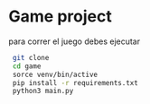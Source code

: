# Game project

para correr el juego debes ejecutar

```sh
 git clone
 cd game
 sorce venv/bin/active
 pip install -r requirements.txt
 python3 main.py

```